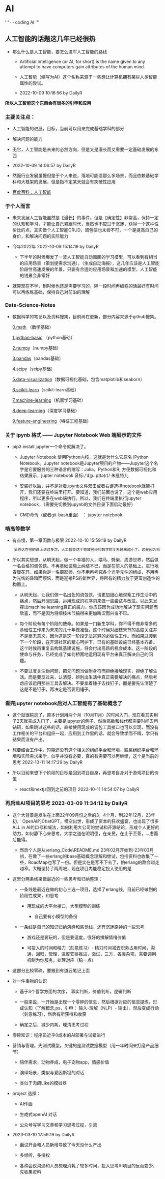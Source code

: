 # AI

'''
··· coding AI
'''

## 人工智能的话题这几年已经很热 

- 那么什么是人工智能，要怎么进军人工智能的路线

	- Artificial Intelligence (or AI, for short) is the name given to any attempt to have computers gain attributes of the human mind.

	- 人工智能（缩写为AI）这个名称来源于一些想让计算机拥有某些人类智能属性的尝试。

	- 2022-10-09 10:16:56 by DailyR

**所以人工智能这个东西会有很多的引申和应用**


### 主要关注点：

- 人工智能的进展，目标，当前可以用来完成基础学科的部分

- 解决问题的能力

- 无它，人工智能是未来的必然方向，但是又是漫长而又需要一定基础发展的东西

- 2022-10-09 14:06:57 by DailyR

- 然而行业发展虽慢但是于个人来说，落地可能没那么多场景，而且依赖基础学科和大框架的发展，但是指不定某天就会有突破性应用

- [百度百科：人工智能](https://baike.baidu.com/item/%E4%BA%BA%E5%B7%A5%E6%99%BA%E8%83%BD/9180?fromtitle=AI&fromid=25417&fr=aladdin)

### 于个人而言

- 未来发展人工智能虽然是【漫长】的事件，但是【确定性】非常高，保持一定的认知和学习，才能让自己紧跟时代，当然也不应过于沉迷，获得一个这种性价比的点，其实做个人工智能CRUD，调包侠也未尝不可，一个是提高自己的身价，和解决问题的实际能力

- 今年2022年 2022-10-09 15:14:19 by DailyR
	
	- 下半年的时候爆发了一波人工智能自动画画的学习模型，可以看到有相当的应用场景（策划提需求沟通），（生成自动海报），这几年应该是人工智能阶段性高速发展的年景，只要有合适的应用场景和加速的模型，人工智能的钱景会非常好

- 就算现在不学，到时候也还是需要学习的，隔一段时间再编程的话最好有时间可以再练练基础，保持自己对前沿的理解


### Data-Science-Notes

- 数据科学的笔记以及资料搜集，目前尚在更新，部分内容来源于github搜集。

	[0.math](0.math) （数学基础）

	[1.python-basic](1.python-basic) （python基础）

	[2.numpy](2.numpy)（numpy基础）

	[3.pandas](3.pandas)（pandas基础）

	[4.scipy](4.scipy)（scipy基础）

	[5.data-visualization](5.data-visualization)（数据可视化基础，包含matplotlib和seaborn）

	[6.scikit-learn](6.scikit-learn)（scikit-learn基础）

	[7.machine-learning](7.machine-learning)（机器学习基础）

	[8.deep-learning](8.deep-learning)（深度学习基础）

	[9.feature-engineering](9.feature-engineering)（特征工程基础）



### 关于 ipynb 格式  —— Jupyter Notebook Web 端展示的文件

- pip3 install jupyter一个命令就解决了。

	- Jupyter Notebook 使用Python内核，这就是为什么它原名 IPython Notebook。Jupyter notebook是Jupyter项目的产物——Jupyter这个名字是它要服务的三种语言的缩写：Julia，Python和R, 方便数据可视化和结果展示，jupter notebook 音标:/ˈdʒuːpɪtə(r)/  朱批特儿

	- 安装好以后，并不是对着.ipynb文件双击或者右键选择notebook就能打开，我们还要在终端里打开。要知道，我们前面也说了，这个是web应用程序，所以更多在web端执行。所以，我们在终端里执行jupyter notebook，（需要先切换到upynb的文件目录下面启动最好）

	- CMD命令（或者git-bash里面） ： jupyter notebook


### 啃高等数学

- 有点慢，第一章函数与极限 2022-10-10 15:59:19 by DailyR

```java
	吴恩达在他的课上说过多次，人工智能这个领域已经和数学的关系越来越小了。这是因为科研之外的应用越来越丰富，而不是关在象牙塔里面的高不可攀的知识。即便有关数学知识不熟悉，也可以从事有关工作。如果说数学对人工智能很重要，数学不好人工智能就做不好，那么你也在其他方面也不太做得好了。你其实有很多「不好」的，很多不知道的东西。参考以下问题，看看知道几个。Linux的进程描述符由哪些部分组成，分别有什么意义？内存地址由哪些部分组成，分别有什么意义？Linux怎样中断进程？可执行文件如何加载到内存中？动态库如何在运行时和可执行文件连接？MySQL和Oracle的查找过程有什么区别？索引有什么区别？用什么数据结构实现索引？数据库如何对高并发访问进行优化？你可能对这些问题没有明确的答案，至少不敢说「完全明白」，但是代码不是照样写得了？「数学不好能学人工智能吗？」的同类问题还可以是：不能手写操作系统，还能当程序员吗？看不懂MySQL源码，还能当程序员吗？不能手写JVM，还能当程序员吗？。。。你不就当着程序员吗，当程序员需要什么，如何可，如何不可，各位心中肯定已经有了答案。

```
- 所以其实想想，从明天起，做一个幸福的人，喂马、劈柴，周游世界，然后做一名合格的调包侠。不再基础设施上纠结不已，而是在前人的基础上，进行地春暖花开。如果你是一名摄影师，你不用再考究各个光学元件的组成，不用再为光线的昏暗而烦恼，而是迎接PS的新世界，将所有的精力放于更富创造性的构图上。

	- 从明天起，让我们做一名出色的调包侠。请更加细心地观察工作生活中的痛点，然后开阔思路，运用现成的程序包来做一些尝试与改进。以此来发挥出machine learning真正的威力。你应该因为成功地解决了现实问题而欣喜，而不是因为将细枝末节搞得来更加晦涩而兴奋不已。


	- 每个阶段有每个阶段的使命。如果是一门新生学科，你不得不做非常多的基础性工作来为未来的几十年做准备。这个时候对细枝末节的高度关注并不是毫无意义，因为这是这一阶段无法逃避的必做性工作。而如果过渡到下一个阶段，在开源社区的精心呵护下，已有的基础设施已经基本齐备。这个时候再重复去构筑基建设施，将会付出高昂的机会成本。这一阶段的使命与任务，已经变成了如何桥面地运用现有平台来真正解决自己的问题。


	- 不要过度关注伪问题，把元问题当做附身符而拒绝接触现实，拒绝了解生活。而是要反过来，认清楚、辨别出生活中真正需要解决的痛点，然后考虑应该运用那些工具去解决。不要拿着锤子去找钉子，而是要先认清楚了这是不是钉子，再决定是否要用锤子。

### 看完jupyter notebook后对人工智能有了基础概念了

- 这个就很尴尬了，原本计划用两个月（10月11月）的时间入门，现在看其实用了2天就完成入门了，主要是jupyter的例子，然后高数和线代都需要时间去再钻研，如果跳过这些的话，直接使用现成的调包工具接口也可以实现，而没有工作相关的平台和组织一起，应用到工作里的话，就会导致学而不精，学只有结果而没有产出。

- 想要结合工作中，短期还没有这个相关的组织平台和环境，脱离组织平台和环境和实际需求来学，似乎并没有必要，真的有需要可以再继续，这个是当前的思考 2022-10-11 14:17:26 by DailyR

- 所以目前来想下个阶段的目标是回到项目自身，再思考自身对于游戏项目的价值

	- react和nextjs回到之前的项目 2022-10-11 14:54:07 by DailyR

### 再启动AI项目的思考 2023-03-09 11:34:12 by DailyR

- 这个大背景是发生在上面22年09月份之后的3，4个月，到22年12月，23年初， OpenAI的ChatGPT，横空出世，形成了资本的狂欢盛宴，也出现了很多ALL in AI的口号和喊法，如何利用大公司的尝试和开源结论，形成个人更好的助力，如何静下心来思考，大学之道在明明德，在亲民，在止于至善，...虑而后能得。

	- 然后个人是从\erlang_Code\README.md 23年02月开始到-23年03月初，在做了一些erlang的base基础概念理解和尝试，包括资料也收集了一些，RoadMap也写了一份。但是实在是写不下去了，怕erlang的路会越走越窄。大概坚持了两周吧，现在项目内能稳定投入使用的是

- 这里分两条线来做最近的一些思考和归纳整理：

	- 一条线是最近在做的初心三选一项目，选择了erlang线，目前已经做到的阶段性成果，和思考

		- 用现成的大平台接口，大型模型的训练

			- 自己要有小模型的备份

	- 一条线是自己的知识归纳演绎和感觉线，还有沉迷原神的一些思考

		- 游戏还是要玩的，但是要适度，很好的排解情绪价值

		- 可投入的时间和精力（刻意练习）- 精力时间减去职务占用时间，沟通，回归，管理，进度安排推进，面试，三方，各类杂项，需要调用机制为你服务，处理对应（稳一点）

- 这部分比较零碎，要搬到有道云笔记上面

- 对一件事物的认识

	- 基于3个哲学方面的次序， 事实判断，价值判断，逻辑判断

	- 一般来说，一开始是出现一个零碎的信息，然后根据对应的信息提炼，形成认知（了解概念,ps，引申： 输入-理解（NLP）- 输出），然后变成行动（刻意练习），然后有所获得和收获

	- 确定之后，减少内耗，理清思考过程

- 零碎知识：程序员近乎0成本的AI部署与试错进行

- 营销与管理，先测试模型，关键的是测试数据模型（用一年时间来打磨产品细节）
	- 陪伴需求，动物养成，电子宠物app，情感价值

	- 演绎场景，类似与爱因斯坦的对话

	- 类似于肉鸽Like的模拟器

- project 选择：

	- AI作画

	- 生成式openAI 对话

	- 公众号写学习文章和学习思考过程，引流

- 2023-03-10 17:59:19 by DailyR

	- 面试开会和人员新增导致了今天没什么产出

	- 多倾听，多授权

	- 各种会议沟通和人员梳理消耗了较多时间，投入思考AI项目的反而变少，先收集资料

